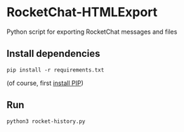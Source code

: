 # RocketChat-HTMLExport
Python script for exporting RocketChat messages and files

## Install dependencies
```
pip install -r requirements.txt
```
(of course, first [install PIP](https://pip.pypa.io/en/stable/installing/))

## Run
```
python3 rocket-history.py

